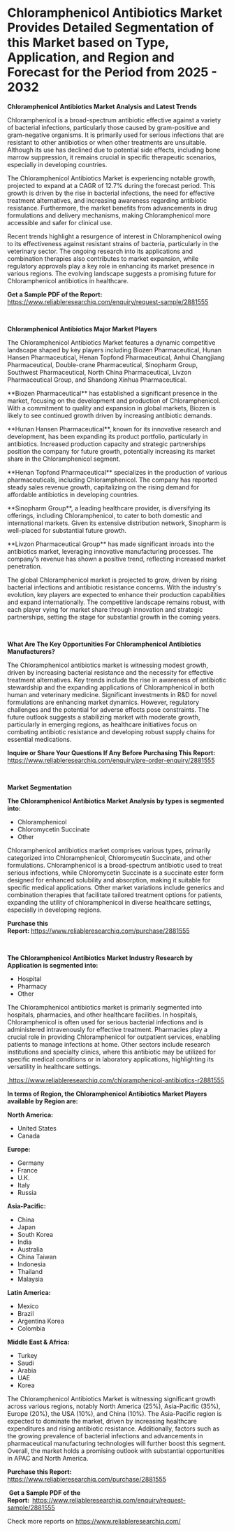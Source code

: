 <p><h1>Chloramphenicol Antibiotics Market Provides Detailed Segmentation of this Market based on Type, Application, and Region and Forecast for the Period from 2025 - 2032</h1></p><p><strong>Chloramphenicol Antibiotics Market Analysis and Latest Trends</strong></p>
<p><p>Chloramphenicol is a broad-spectrum antibiotic effective against a variety of bacterial infections, particularly those caused by gram-positive and gram-negative organisms. It is primarily used for serious infections that are resistant to other antibiotics or when other treatments are unsuitable. Although its use has declined due to potential side effects, including bone marrow suppression, it remains crucial in specific therapeutic scenarios, especially in developing countries.</p><p>The Chloramphenicol Antibiotics Market is experiencing notable growth, projected to expand at a CAGR of 12.7% during the forecast period. This growth is driven by the rise in bacterial infections, the need for effective treatment alternatives, and increasing awareness regarding antibiotic resistance. Furthermore, the market benefits from advancements in drug formulations and delivery mechanisms, making Chloramphenicol more accessible and safer for clinical use. </p><p>Recent trends highlight a resurgence of interest in Chloramphenicol owing to its effectiveness against resistant strains of bacteria, particularly in the veterinary sector. The ongoing research into its applications and combination therapies also contributes to market expansion, while regulatory approvals play a key role in enhancing its market presence in various regions. The evolving landscape suggests a promising future for Chloramphenicol antibiotics in healthcare.</p></p>
<p><strong>Get a Sample PDF of the Report:&nbsp;</strong> <a href="https://www.reliableresearchiq.com/enquiry/request-sample/2881555?utm_campaign=3381&utm_medium=2&utm_source=Github&utm_content=ia&utm_term=12032025&utm_id=chloramphenicol-antibiotics">https://www.reliableresearchiq.com/enquiry/request-sample/2881555</a></p>
<p>&nbsp;</p>
<p><strong>Chloramphenicol Antibiotics Major Market Players</strong></p>
<p><p>The Chloramphenicol Antibiotics Market features a dynamic competitive landscape shaped by key players including Biozen Pharmaceutical, Hunan Hansen Pharmaceutical, Henan Topfond Pharmaceutical, Anhui Changjiang Pharmaceutical, Double-crane Pharmaceutical, Sinopharm Group, Southwest Pharmaceutical, North China Pharmaceutical, Livzon Pharmaceutical Group, and Shandong Xinhua Pharmaceutical.</p><p>**Biozen Pharmaceutical** has established a significant presence in the market, focusing on the development and production of Chloramphenicol. With a commitment to quality and expansion in global markets, Biozen is likely to see continued growth driven by increasing antibiotic demands.</p><p>**Hunan Hansen Pharmaceutical**, known for its innovative research and development, has been expanding its product portfolio, particularly in antibiotics. Increased production capacity and strategic partnerships position the company for future growth, potentially increasing its market share in the Chloramphenicol segment.</p><p>**Henan Topfond Pharmaceutical** specializes in the production of various pharmaceuticals, including Chloramphenicol. The company has reported steady sales revenue growth, capitalizing on the rising demand for affordable antibiotics in developing countries. </p><p>**Sinopharm Group**, a leading healthcare provider, is diversifying its offerings, including Chloramphenicol, to cater to both domestic and international markets. Given its extensive distribution network, Sinopharm is well-placed for substantial future growth.</p><p>**Livzon Pharmaceutical Group** has made significant inroads into the antibiotics market, leveraging innovative manufacturing processes. The company's revenue has shown a positive trend, reflecting increased market penetration.</p><p>The global Chloramphenicol market is projected to grow, driven by rising bacterial infections and antibiotic resistance concerns. With the industry's evolution, key players are expected to enhance their production capabilities and expand internationally. The competitive landscape remains robust, with each player vying for market share through innovation and strategic partnerships, setting the stage for substantial growth in the coming years.</p></p>
<p>&nbsp;</p>
<p><strong>What Are The Key Opportunities For Chloramphenicol Antibiotics Manufacturers?</strong></p>
<p><p>The Chloramphenicol antibiotics market is witnessing modest growth, driven by increasing bacterial resistance and the necessity for effective treatment alternatives. Key trends include the rise in awareness of antibiotic stewardship and the expanding applications of Chloramphenicol in both human and veterinary medicine. Significant investments in R&D for novel formulations are enhancing market dynamics. However, regulatory challenges and the potential for adverse effects pose constraints. The future outlook suggests a stabilizing market with moderate growth, particularly in emerging regions, as healthcare initiatives focus on combating antibiotic resistance and developing robust supply chains for essential medications.</p></p>
<p><strong>Inquire or Share Your Questions If Any Before Purchasing This Report:</strong> <a href="https://www.reliableresearchiq.com/enquiry/pre-order-enquiry/2881555?utm_campaign=3381&utm_medium=2&utm_source=Github&utm_content=ia&utm_term=12032025&utm_id=chloramphenicol-antibiotics">https://www.reliableresearchiq.com/enquiry/pre-order-enquiry/2881555</a></p>
<p>&nbsp;</p>
<p><strong>Market Segmentation</strong></p>
<p><strong>The Chloramphenicol Antibiotics Market Analysis by types is segmented into:</strong></p>
<p><ul><li> Chloramphenicol</li><li>Chloromycetin Succinate</li><li>Other </li></ul></p>
<p><p>Chloramphenicol antibiotics market comprises various types, primarily categorized into Chloramphenicol, Chloromycetin Succinate, and other formulations. Chloramphenicol is a broad-spectrum antibiotic used to treat serious infections, while Chloromycetin Succinate is a succinate ester form designed for enhanced solubility and absorption, making it suitable for specific medical applications. Other market variations include generics and combination therapies that facilitate tailored treatment options for patients, expanding the utility of chloramphenicol in diverse healthcare settings, especially in developing regions.</p></p>
<p><strong>Purchase this Report:&nbsp;</strong><a href="https://www.reliableresearchiq.com/purchase/2881555?utm_campaign=3381&utm_medium=2&utm_source=Github&utm_content=ia&utm_term=12032025&utm_id=chloramphenicol-antibiotics">https://www.reliableresearchiq.com/purchase/2881555</a></p>
<p>&nbsp;</p>
<p><strong>The Chloramphenicol Antibiotics Market Industry Research by Application is segmented into:</strong></p>
<p><ul><li> Hospital</li><li>Pharmacy</li><li>Other </li></ul></p>
<p><p>The Chloramphenicol antibiotics market is primarily segmented into hospitals, pharmacies, and other healthcare facilities. In hospitals, Chloramphenicol is often used for serious bacterial infections and is administered intravenously for effective treatment. Pharmacies play a crucial role in providing Chloramphenicol for outpatient services, enabling patients to manage infections at home. Other sectors include research institutions and specialty clinics, where this antibiotic may be utilized for specific medical conditions or in laboratory applications, highlighting its versatility in healthcare settings.</p></p>
<p><a href="https://www.reliableresearchiq.com/chloramphenicol-antibiotics-r2881555?utm_campaign=3381&utm_medium=2&utm_source=Github&utm_content=ia&utm_term=12032025&utm_id=chloramphenicol-antibiotics">&nbsp;https://www.reliableresearchiq.com/chloramphenicol-antibiotics-r2881555</a></p>
<p><strong>In terms of Region, the Chloramphenicol Antibiotics Market Players available by Region are:</strong></p>
<p>
    <p> <strong> North America: </strong>
        <ul>
            <li>United States</li>
            <li>Canada</li>
        </ul>
        </p> 
    <p> <strong> Europe: </strong>
        <ul>
            <li>Germany</li>
            <li>France</li>
            <li>U.K.</li>
            <li>Italy</li>
            <li>Russia</li>
        </ul>
        </p> 
    <p> <strong> Asia-Pacific: </strong>
        <ul>
            <li>China</li>
            <li>Japan</li>
            <li>South Korea</li>
            <li>India</li>
            <li>Australia</li>
            <li>China Taiwan</li>
            <li>Indonesia</li>
            <li>Thailand</li>
            <li>Malaysia</li>
        </ul>
        </p> 
    <p> <strong> Latin America: </strong>
        <ul>
            <li>Mexico</li>
            <li>Brazil</li>
            <li>Argentina Korea</li>
            <li>Colombia</li>
        </ul>
        </p> 
    <p> <strong> Middle East & Africa: </strong>
        <ul>
            <li>Turkey</li>
            <li>Saudi</li>
            <li>Arabia</li>
            <li>UAE</li>
            <li>Korea</li>
        </ul>
    </p>
    </p>
<p><p>The Chloramphenicol Antibiotics Market is witnessing significant growth across various regions, notably North America (25%), Asia-Pacific (35%), Europe (20%), the USA (10%), and China (10%). The Asia-Pacific region is expected to dominate the market, driven by increasing healthcare expenditures and rising antibiotic resistance. Additionally, factors such as the growing prevalence of bacterial infections and advancements in pharmaceutical manufacturing technologies will further boost this segment. Overall, the market holds a promising outlook with substantial opportunities in APAC and North America.</p></p>
<p><strong>Purchase this Report: </strong><a href="https://www.reliableresearchiq.com/purchase/2881555?utm_campaign=3381&utm_medium=2&utm_source=Github&utm_content=ia&utm_term=12032025&utm_id=chloramphenicol-antibiotics">https://www.reliableresearchiq.com/purchase/2881555</a></p>
<p>&nbsp;<strong>Get a Sample PDF of the Report:&nbsp;&nbsp;</strong><a href="https://www.reliableresearchiq.com/enquiry/request-sample/2881555?utm_campaign=3381&utm_medium=2&utm_source=Github&utm_content=ia&utm_term=12032025&utm_id=chloramphenicol-antibiotics">https://www.reliableresearchiq.com/enquiry/request-sample/2881555</a></p>
<p><strong></strong></p>
<p>Check more reports on <a href="https://www.reliableresearchiq.com/?utm_campaign=3381&utm_medium=2&utm_source=Github&utm_content=ia&utm_term=12032025&utm_id=chloramphenicol-antibiotics">https://www.reliableresearchiq.com/</a></p>